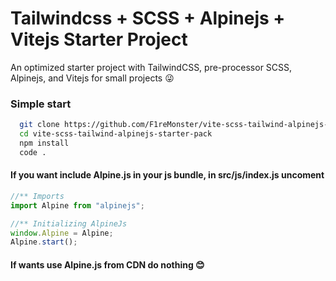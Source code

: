 
# Tailwindcss + SCSS + Alpinejs + Vitejs Starter Project

An optimized starter project with TailwindCSS, pre-processor SCSS, Alpinejs, and Vitejs for small projects  😜

### Simple start
```bash
  git clone https://github.com/F1reMonster/vite-scss-tailwind-alpinejs-starter-pack.git
  cd vite-scss-tailwind-alpinejs-starter-pack
  npm install
  code .
```

#### If you want include Alpine.js in your js bundle, in src/js/index.js uncoment 
```javascript
//** Imports
import Alpine from "alpinejs";

//** Initializing AlpineJs
window.Alpine = Alpine;
Alpine.start();
```

#### If wants use Alpine.js from CDN do nothing 😊️
